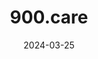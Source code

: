 ---  
layout: startup_page  
title: "900.care"  
id: "900.care"  
permalink: "/900care900.care03252024/"  
website: "https://900.care"  
funding_round: ""  
funding_amount: "€21M"  
investors: "Lombard Odier Investment Managers, White Star Capital, Swen Blue Ocean, Founders Future"  
about: "900.care is a French startup revolutionizing personal care products by focusing on concentrated active ingredients delivered in reusable bottles. Customers receive refillable powder sticks, eliminating excess water and plastic waste, while maintaining the quality and experience of traditional products. This sustainable model offers cost savings and a reduced environmental footprint."  
markets: "Personal Care, Sustainability, Direct-to-Consumer"  
hq: "Paris, Île-de-France, France"  
founded_year: "2019"  
linkedin: "https://www.linkedin.com/company/900-care"  
twitter: "https://twitter.com/900care"  
instagram: ""  
facebook: "https://www.facebook.com/900.care"  
crunchbase: "https://www.crunchbase.com/organization/900-care"  
pitchbook: "https://pitchbook.com/profiles/company/464248-99"  

date_display: "25-Mar-2024"  
date: "2024-03-25"

# SEO Optimization  
meta_title: "900.care -  Funding (€21M)"  
meta_description: "900.care, 900.care is a French startup revolutionizing personal care products by focusing on concentrated active ingredients delivered in reusable bottles. Cust..."  
meta_keywords: "900.care, Personal Care, Sustainability, Direct-to-Consumer,  funding"  
canonical_url: "https://startup.projectstartups.com/900care900.care03252024/"  
---
